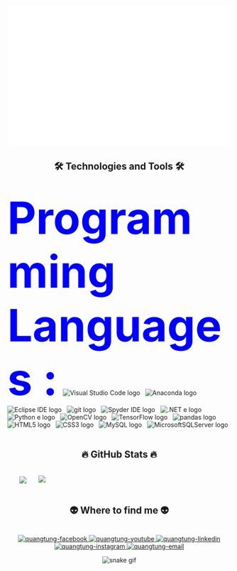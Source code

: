 <a href="#" target="_blank">
  <img src="svg/quangtung.svg" width="1200" alt="nguyenquangtung" />
</a>

<h2 align="center">🛠 Technologies and Tools 🛠</h2>
<br>
<!-- https://simpleicons.org/ -->
<!-- <span><img src="https://img.shields.io/badge/JavaScript-282C34?logo=javascript&logoColor=F7DF1E" alt="JavaScript logo" title="JavaScript" height="25" /></span>
&nbsp; -->
<!-- <span><img src="https://img.shields.io/badge/TypeScript-282C34?logo=typescript&logoColor=3178C6" alt="TypeScript logo" title="TypeScript" height="25" /></span>
&nbsp; -->
<!-- <span><img src="https://img.shields.io/badge/ReactJS-282C34?logo=react&logoColor=61DAFB" alt="ReactJS logo" title="ReactJS" height="25" /></span>
&nbsp; -->
<!-- <span><img src="https://img.shields.io/badge/Redux-282C34?logo=redux&logoColor=764ABC" alt="Redux logo" title="Redux" height="25" /></span>
&nbsp; -->
<!-- <span><img src="https://img.shields.io/badge/Vue.js-282C34?logo=vue.js&logoColor=4FC08D" alt="Vue.js logo" title="Vue.js" height="25" /></span>
&nbsp; -->
<!-- <span><img src="https://img.shields.io/badge/Nuxt.js-282C34?logo=nuxt.js&logoColor=4FC08D" alt="Nuxt.js logo" title="Nuxt.js" height="25" /></span>
&nbsp; -->
<!-- <span><img src="https://img.shields.io/badge/Node.js-282C34?logo=node.js&logoColor=00F200" alt="Node.js logo" title="Node.js" height="25" /></span>
&nbsp; -->
<!-- <span><img src="https://img.shields.io/badge/Express-282C34?logo=express&logoColor=FFFFFF" alt="Express.js logo" title="Express.js" height="25" /></span>
&nbsp; -->
<!-- <span><img src="https://img.shields.io/badge/MongoDB-282C34?logo=mongodb&logoColor=47A248" alt="MongoDB logo" title="MongoDB" height="25" /></span>
&nbsp; -->
<!-- <span><img src="https://img.shields.io/badge/Tailwind%20CSS-282C34?logo=tailwind-css&logoColor=38B2AC" alt="TailwindCSS logo" title="TailwindCSS" height="25" /></span>
&nbsp; -->
<!-- <span><img src="https://img.shields.io/badge/Three.js-282C34?logo=three.js&logoColor=FFFFFF" alt="Three.js logo" title="Three.js" height="25" /></span>
&nbsp; -->
<!-- <span><img src="https://img.shields.io/badge/Sass-282C34?logo=sass&logoColor=CC6699" alt="SASS logo" title="SASS" height="25" /></span>
&nbsp; -->
<!-- <span><img src="https://img.shields.io/badge/Bootstrap-282C34?logo=bootstrap&logoColor=7952B3" alt="Bootstrap logo" title="Bootstrap" height="25" /></span>
&nbsp;
<span><img src="https://img.shields.io/badge/ESLint-282C34?logo=eslint&logoColor=4B32C3" alt="ESLint logo" title="ESLint" height="25" /></span>
&nbsp; -->
<span><b style="color:blue;font-size:100px;">Programming Languages :</b> </span>
&nbsp;
<span><img src="https://img.shields.io/badge/VS%20Code-282C34?logo=visual-studio-code&logoColor=007ACC" alt="Visual Studio Code logo" title="Visual Studio Code" height="25" /></span>
&nbsp;
<span><img src="https://img.shields.io/badge/Anaconda-282C34?logo=anaconda&logoColor=44A833" alt="Anaconda logo" title="Anaconda" height="25" /></span>
&nbsp;
<span><img src="https://img.shields.io/badge/EclipseIDE-282C34?logo=eclipseIDE&logoColor=782A90" alt="Eclipse IDE logo" title="Eclipse IDE" height="25" /></span>
&nbsp;
<span><img src="https://img.shields.io/badge/git-282C34?logo=git&logoColor=F05032" alt="git logo" title="git" height="25" /></span>
&nbsp;
<span><img src="https://img.shields.io/badge/SpyderIDE-282C34?logo=spyderIDE&logoColor=FF0000" alt="Spyder IDE logo" title="Spyder IDE
" height="25" /></span>
&nbsp;
<span><img src="https://img.shields.io/badge/.NET-282C34?logo=visual-studio-code&logoColor=512BD4" alt=".NET
e logo" title=".NET" height="25" /></span>
&nbsp;
<span><img src="https://img.shields.io/badge/Python-282C34?logo=python&logoColor=3776AB" alt="Python
e logo" title="Python" height="25" /></span>
&nbsp;
<span><img src="https://img.shields.io/badge/OpenCV-282C34?logo=openCV&logoColor=5C3EE8" alt="OpenCV logo" title="OpenCV" height="25" /></span>
&nbsp;
<span><img src="https://img.shields.io/badge/TensorFlow-282C34?logo=tensorFlow&logoColor=#FF6F00" alt="TensorFlow logo" title="TensorFlow" height="25" /></span>
&nbsp;
<span><img src="https://img.shields.io/badge/pandas-282C34?logo=pandas&logoColor=#150458" alt="pandas logo" title="pandas" height="25" /></span>
&nbsp;
<span><img src="https://img.shields.io/badge/HTML5-282C34?logo=html5&logoColor=E34F26" alt="HTML5 logo" title="HTML5" height="25" /></span>
&nbsp;
<span><img src="https://img.shields.io/badge/CSS3-282C34?logo=css3&logoColor=1572B6" alt="CSS3 logo" title="CSS3" height="25" /></span>
&nbsp;
<span><img src="https://img.shields.io/badge/MySQL-282C34?logo=mySQL&logoColor=4479A1" alt="MySQL logo" title="MySQL" height="25" /></span>
&nbsp;
<span><img src="https://img.shields.io/badge/MicrosoftSQLServer-282C34?logo=microsoftSQLServer&logoColor=CC2927" alt="MicrosoftSQLServer logo" title="Microsoft SQL Server" height="25" /></span>
&nbsp;
<!-- <span><img src="https://img.shields.io/badge/Firebase-282C34?logo=firebase&logoColor=FFCA28" alt="Firebase logo" title="Firebase" height="25" /></span>
&nbsp;
<span><img src="https://img.shields.io/badge/WordPress-282C34?logo=wordPress&logoColor=21759B" alt="WordPress logo" title="WordPress" height="25" /></span>
&nbsp; -->

<br>
<h2 align="center">🔥 GitHub Stats 🔥</h2>
<!-- https://github.com/anuraghazra/github-readme-stats -->
<br>
<div align="center">
  <a href="#" title="nguyenquangtung">
 <img width="315" align="center" src="https://github-readme-stats-git-masterrstaa-rickstaa.vercel.app/api/top-langs/?username=nguyenquangtung&hide=powershell,Mathematica,Ruby,Objective-C,Objective-C%2b%2b,Cuda&title_color=61dafb&text_color=ffffff&icon_color=61dafb&bg_color=20232a&langs_count=8&layout=compact&border_color=61dafb&hide_border=true" />
  </a>
  <a href="#" title="nguyenquangtung">
    <img align="right" width="434" src="https://github-readme-stats-git-masterrstaa-rickstaa.vercel.app/api?username=nguyenquangtung&show_icons=true&theme=tokyonight&border_color=61dafb&hide_border=true" />
  </a>
</div>

<br>
<h2 align="center">👽 Where to find me 👽</h2>
<br>
<!-- https://icons8.com -->
<div align="center">
  <a href="https://facebook.com/nqt7301/" target="_blank" rel="noopener noreferrer">
    <img src="https://img.icons8.com/bubbles/100/000000/facebook-new.png" alt="quangtung-facebook" />
  </a>
  <a href="https://www.youtube.com/@tungquangnguyen731" target="_blank" rel="noopener noreferrer">
    <img src="https://img.icons8.com/bubbles/100/000000/youtube-squared.png" alt="quangtung-youtube" />
  </a>
  <a href="https://www.linkedin.com/in/tungnguyen73" target="blank">
    <img src="https://img.icons8.com/bubbles/100/000000/linkedin.png" alt="quangtung-linkedin" />
  </a>
  <a href="https://www.instagram.com/nguyentung7301/" target="_blank" rel="noopener noreferrer">
    <img src="https://img.icons8.com/bubbles/100/000000/instagram.png" alt="quangtung-instagram" />
  </a>
  <a href="mailto:tt.quangtung.ld@gmail.com" target="_blank" rel="noopener noreferrer">
    <img src="https://img.icons8.com/bubbles/100/000000/apple-mail.png" alt="quangtung-email" />
  </a>

![snake gif](https://github.com/nguyenquangtung/nguyenquangtung/blob/output/github-contribution-grid-snake.gif)

</div>
